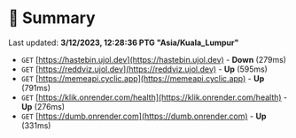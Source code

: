 # 📖 Summary
Last updated: **3/12/2023, 12:28:36 PTG "Asia/Kuala_Lumpur"**

- `GET` [https://hastebin.ujol.dev](https://hastebin.ujol.dev) - **Down** (279ms)
- `GET` [https://reddviz.ujol.dev](https://reddviz.ujol.dev) - **Up** (595ms)
- `GET` [https://memeapi.cyclic.app](https://memeapi.cyclic.app) - **Up** (791ms)
- `GET` [https://klik.onrender.com/health](https://klik.onrender.com/health) - **Up** (276ms)
- `GET` [https://dumb.onrender.com](https://dumb.onrender.com) - **Up** (331ms)
